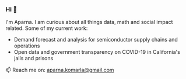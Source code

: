 ### Hi 👋

I'm Aparna. I am curious about all things data, math and social impact related. Some of my current work:
- Demand forecast and analysis for semiconductor supply chains and operations
- Open data and government transparency on COVID-19 in California's jails and prisons

📫 Reach me on: aparna.komarla@gmail.com
